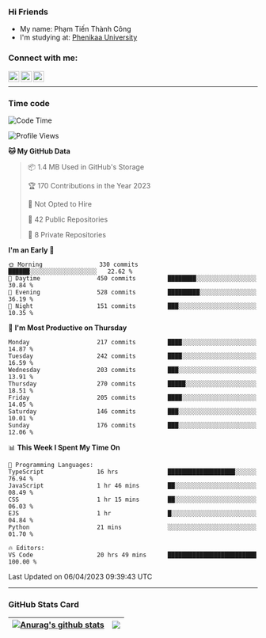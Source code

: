 ### Hi Friends

- My name: Phạm Tiến Thành Công
- I'm studying at: [Phenikaa University]


### Connect with me:
[<img align="left" alt="PhamTienThanhCong | Facebook" width="22px" src="https://upload.wikimedia.org/wikipedia/commons/thumb/1/16/Facebook-icon-1.png/640px-Facebook-icon-1.png" />][facebook]
[<img align="left" alt="PhamTienThanhCong | Zalo" width="22px" src="https://www.anphatpc.com.vn/template/anphat_2020v2/images/icon-zalo.jpg" />][zalo]
[<img align="left" alt="PhamTienThanhCong | LinkedIn" width="22px" src="https://cdn3.iconfinder.com/data/icons/inficons/512/linkedin.png" />][linkedin]

<br />

---

### Time code

<!--START_SECTION:waka-->
![Code Time](http://img.shields.io/badge/Code%20Time-981%20hrs%2033%20mins-blue)

![Profile Views](http://img.shields.io/badge/Profile%20Views-1-blue)

**🐱 My GitHub Data** 

> 📦 1.4 MB Used in GitHub's Storage 
 > 
> 🏆 170 Contributions in the Year 2023
 > 
> 🚫 Not Opted to Hire
 > 
> 📜 42 Public Repositories 
 > 
> 🔑 8 Private Repositories 
 > 
**I'm an Early 🐤** 

```text
🌞 Morning                330 commits         ██████░░░░░░░░░░░░░░░░░░░   22.62 % 
🌆 Daytime                450 commits         ████████░░░░░░░░░░░░░░░░░   30.84 % 
🌃 Evening                528 commits         █████████░░░░░░░░░░░░░░░░   36.19 % 
🌙 Night                  151 commits         ███░░░░░░░░░░░░░░░░░░░░░░   10.35 % 
```
📅 **I'm Most Productive on Thursday** 

```text
Monday                   217 commits         ████░░░░░░░░░░░░░░░░░░░░░   14.87 % 
Tuesday                  242 commits         ████░░░░░░░░░░░░░░░░░░░░░   16.59 % 
Wednesday                203 commits         ███░░░░░░░░░░░░░░░░░░░░░░   13.91 % 
Thursday                 270 commits         █████░░░░░░░░░░░░░░░░░░░░   18.51 % 
Friday                   205 commits         ████░░░░░░░░░░░░░░░░░░░░░   14.05 % 
Saturday                 146 commits         ███░░░░░░░░░░░░░░░░░░░░░░   10.01 % 
Sunday                   176 commits         ███░░░░░░░░░░░░░░░░░░░░░░   12.06 % 
```


📊 **This Week I Spent My Time On** 

```text
💬 Programming Languages: 
TypeScript               16 hrs              ███████████████████░░░░░░   76.94 % 
JavaScript               1 hr 46 mins        ██░░░░░░░░░░░░░░░░░░░░░░░   08.49 % 
CSS                      1 hr 15 mins        ██░░░░░░░░░░░░░░░░░░░░░░░   06.03 % 
EJS                      1 hr                █░░░░░░░░░░░░░░░░░░░░░░░░   04.84 % 
Python                   21 mins             ░░░░░░░░░░░░░░░░░░░░░░░░░   01.70 % 

🔥 Editors: 
VS Code                  20 hrs 49 mins      █████████████████████████   100.00 % 
```


 Last Updated on 06/04/2023 09:39:43 UTC
<!--END_SECTION:waka-->

---

### GitHub Stats Card

| <a href="https://github.com/phamtienthanhcong"><img align="center" src="https://github-readme-stats.vercel.app/api?username=PhamTienThanhCong&show_icons=true&include_all_commits=true&theme=buefy&hide_border=true&theme=ocean_dark" alt="Anurag's github stats" /></a> | <a href="https://github.com/phamtienthanhcong"><img align="center" src="https://github-readme-stats.vercel.app/api/top-langs/?username=PhamTienThanhCong&layout=compact&theme=buefy&hide_border=true&theme=ocean_dark" /></a> |
| ------------- | ------------- |

[Phenikaa University]: https://phenikaa-uni.edu.vn/vi
[facebook]: https://www.facebook.com/phamtienthanhcong
[linkedin]: https://linkedin.com/in/phamtienthanhcong
[zalo]: https://zalo.me/0396396332
[tiktok]: https://www.tiktok.com/@phamtienthanhcong
[web]: https://github.com/PhamTienThanhCong/web_dev
[min project]: https://github.com/PhamTienThanhCong/Project-Of-Web
[c and cpp]: https://github.com/PhamTienThanhCong/Code_C_and_Cpro
[python]: https://github.com/PhamTienThanhCong/Python_beginer

